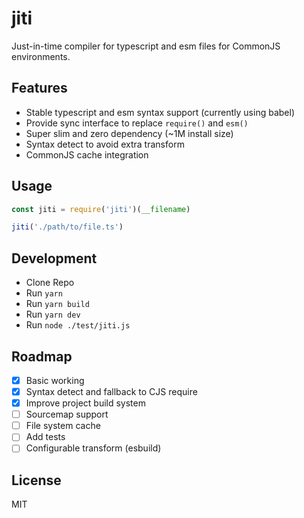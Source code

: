 # jiti

Just-in-time compiler for typescript and esm files for CommonJS environments.

## Features

- Stable typescript and esm syntax support (currently using babel)
- Provide sync interface to replace `require()` and `esm()`
- Super slim and zero dependency (~1M install size)
- Syntax detect to avoid extra transform
- CommonJS cache integration

## Usage

```js
const jiti = require('jiti')(__filename)

jiti('./path/to/file.ts')
```

## Development

- Clone Repo
- Run `yarn`
- Run `yarn build`
- Run `yarn dev`
- Run `node ./test/jiti.js`

## Roadmap

- [x] Basic working
- [x] Syntax detect and fallback to CJS require
- [x] Improve project build system
- [ ] Sourcemap support
- [ ] File system cache
- [ ] Add tests
- [ ] Configurable transform (esbuild)

## License

MIT
